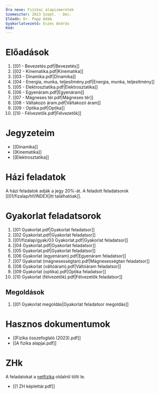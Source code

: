 ```yaml
---
Óra neve: Fizikai alapismeretek
Szemeszter: 2023 Szept. - Dec.
Előadó: Dr. Papp Ádám
Gyakorlatvezető: Eszes András
Kód:
---
```

# Előadások
1. [[01 - Bevezetés.pdf|Bevezetés]]
2. [[02 - Kinematika.pdf|Kinematika]]
3. [[03 - Dinamika.pdf|Dinamika]]
4. [[04 - Energia, munka, teljesítmény.pdf|Energia, munka, teljesítmény]]
5. [[05 - Elektrosztatika.pdf|Elektrosztatika]]
6. [[06 - Egyenáram.pdf|Egyenáram]]
7. [[07 - Mágneses tér.pdf|Mágneses tér]]
8. [[08 - Váltakozó áram.pdf|Váltakozó áram]]
9. [[09 - Optika.pdf|Optika]]
10. [[10 - Félvezetők.pdf|Félvezetők]]
# Jegyzeteim
- [[Dinamika]]
- [[Kinematika]]
- [[Elektrosztatika]]
# Házi feladatok
A házi feladatok adják a jegy 20%-át. A feladott feladatsorok [[01/fizalap/hf/INDEX|itt találhatóak]].
# Gyakorlat feladatsorok
1. [[01 Gyakorlat.pdf|Gyakorlat feladatsor]]
2. [[02 Gyakorlat.pdf|Gyakorlat feladatsor]]
3. [[01/fizalap/gyak/03 Gyakorlat.pdf|Gyakorlat feladatsor]]
4. [[04 Gyakorlat.pdf|Gyakorlat feladatsor]]
5. [[05 Gyakorlat.pdf|Gyakorlat feladatsor]]
6. [[06 Gyakorlat (egyenáram).pdf|Egyenáram feladatsor]]
7. [[07 Gyakorlat (mágnesességtan).pdf|Mágnesességtan feladatsor]]
8. [[08 Gyakorlat (váltóáram).pdf|Váltóáram feladatsor]]
9. [[09 Gyakorlat (optika).pdf|Optika feladatsor]]
10. [[10 Gyakorlat (félvezetők).pdf|Félvezetők feladatsor]]
## Megoldások
1. [[01 Gyakorlat megoldás|Gyakorlat feladatsor megoldás]]
# Hasznos dokumentumok
- [[Fizika összefoglaló (2023).pdf]]
- [[A fizika alapjai.pdf]]

# ZHk
A feladatokat a [netfizika](https://www.netfizika.hu) oldalról tölti le.
- [[1 ZH képlettár.pdf]]